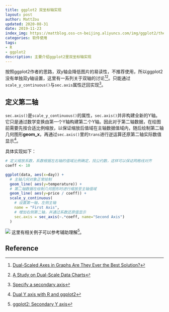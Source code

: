 ```yaml
---
title: ggplot2 双坐标轴实现
layout: post
author: MattZou
updated: 2020-08-31
date: 2019-11-23
index_img: https://mattblog.oss-cn-beijing.aliyuncs.com/img/ggplot2/thecode3-1.jpg/bg
categories: 软件使用
tags:
- R
- ggplot2
description: 主要介绍ggplot2里双坐标轴实现
---
```

按照ggplot2作者的思路，双y轴会降低图片的易读性，不推荐使用，所以ggplot2没有单独双y轴设置，这里有一系列关于双轴的讨论[^1][^2]。只能通过`scale_y_continuous()`与`sec.axis`属性迂回实现[^3]。


## 定义第二轴
`sec.axis()`是`scale_y_continuous()`的属性，`sec.axis()`并非构建全新的Y轴。 它只是通过数学变换由第一个Y轴构建第二个Y轴。因此对于第二轴数据，在绘图前需要先按合适比例缩放，以保证缩放后值域在主轴数据值域内，随后绘制第二轴几何图形**geom_x**，再通过`sec.axis()`里的`trans`进行逆运算还原第二轴实际数值显示[^4]。

具体实现如下：
``` r
# 定义缩放系数，系数根据左右轴的值域比例确定，找公约数，这样可以保证网格线对齐
coeff <- 10

ggplot(data, aes(x=day)) +
  # 主轴几何对象正常绘制
  geom_line( aes(y=temperature)) + 
  # 第二轴数据在绘制几何图形时进行缩放至主轴值域
  geom_line( aes(y=price / coeff)) + 
  scale_y_continuous(
    # 设置第一轴，左侧主轴
    name = "First Axis",
    # 增加右侧第二轴，并通过系数还原值显示
    sec.axis = sec_axis(~.*coeff, name="Second Axis")
  )
```
![](https://mattblog.oss-cn-beijing.aliyuncs.com/img/ggplot2/thecode3-1.png/pic)
这里有相关例子可以参考辅助理解[^5]。

## Reference
[^1]: [Dual-Scaled Axes in Graphs Are They Ever the Best Solution?](http://www.perceptualedge.com/articles/visual_business_intelligence/dual-scaled_axes.pdf)
[^2]: [A Study on Dual-Scale Data Charts](https://www.lri.fr/~isenberg/publications/papers/Isenberg_2011_ASO.pdf)
[^3]: [Specify a secondary axis](https://ggplot2.tidyverse.org/reference/sec_axis.html)
[^4]: [Dual Y axis with R and ggplot2](https://www.r-graph-gallery.com/line-chart-dual-Y-axis-ggplot2.html)
[^5]: [ggplot2: Secondary Y axis](https://whatalnk.github.io/r-tips/ggplot2-secondary-y-axis.nb.html)


